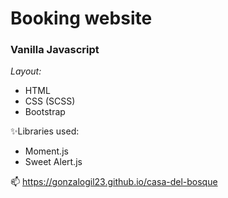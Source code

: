 <h1> Booking website </h1>

<h3>Vanilla Javascript </h3>

<em> Layout: </em>
      <ul>
      <li>HTML</li>
      <li>CSS (SCSS)</li>
      <li>Bootstrap</li>
      </ul>
   
 ✨Libraries used: 
 <ul>
      <li>Moment.js</li>
      <li>Sweet Alert.js</li>
      </ul>
      
📫 https://gonzalogil23.github.io/casa-del-bosque
